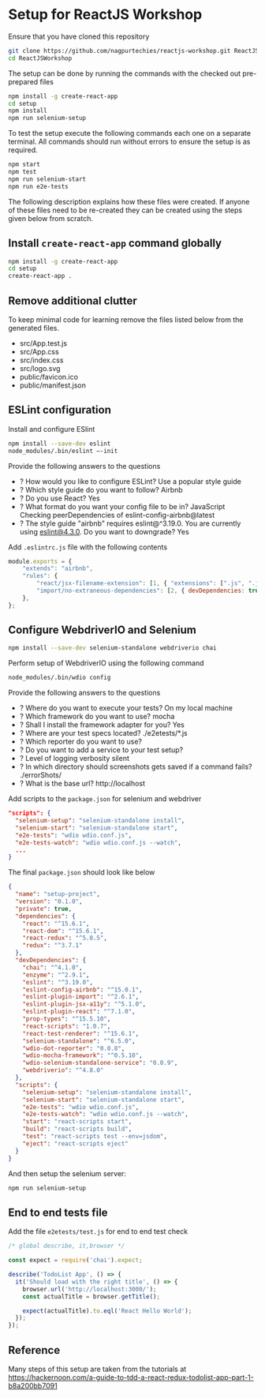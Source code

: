 # Setup for ReactJS Workshop

Ensure that you have cloned this repository 

```bash
git clone https://github.com/nagpurtechies/reactjs-workshop.git ReactJSWorkshop
cd ReactJSWorkshop
```

The setup can be done by running the commands with the checked out pre-prepared files 

```bash
npm install -g create-react-app
cd setup
npm install
npm run selenium-setup
```

To test the setup execute the following commands each one on a separate terminal.  All commands should run without errors to ensure the setup is as required.

```bash
npm start
npm test
npm run selenium-start
npm run e2e-tests
```

The following description explains how these files were created.  If anyone of these files need to be re-created they can be created using the steps given below from scratch.

## Install `create-react-app` command globally

```bash
npm install -g create-react-app
cd setup
create-react-app .
```

## Remove additional clutter

To keep minimal code for learning remove the files listed below from the generated files.

* src/App.test.js
* src/App.css
* src/index.css
* src/logo.svg
* public/favicon.ico
* public/manifest.json

## ESLint configuration

Install and configure ESlint

```bash
npm install --save-dev eslint
node_modules/.bin/eslint —-init
```
Provide the following answers to the questions

  - ? How would you like to configure ESLint? Use a popular style guide
  - ? Which style guide do you want to follow? Airbnb
  - ? Do you use React? Yes
  - ? What format do you want your config file to be in? JavaScript
  Checking peerDependencies of eslint-config-airbnb@latest
  - ? The style guide "airbnb" requires eslint@^3.19.0. You are currently using eslint@4.3.0.
    Do you want to downgrade? Yes

Add `.eslintrc.js` file with the following contents

```js
module.exports = {
    "extends": "airbnb",
    "rules": {
        "react/jsx-filename-extension": [1, { "extensions": [".js", ".jsx"] }],
        "import/no-extraneous-dependencies": [2, { devDependencies: true }],
    },
};
```

## Configure WebdriverIO and Selenium

```bash
npm install --save-dev selenium-standalone webdriverio chai
```

Perform setup of WebdriverIO using the following command

```bash
node_modules/.bin/wdio config
```

Provide the following answers to the questions

  - ? Where do you want to execute your tests? On my local machine
  - ? Which framework do you want to use? mocha
  - ? Shall I install the framework adapter for you? Yes
  - ? Where are your test specs located? ./e2etests/*.js
  - ? Which reporter do you want to use?
  - ? Do you want to add a service to your test setup?
  - ? Level of logging verbosity silent
  - ? In which directory should screenshots gets saved if a command fails? ./errorShots/
  - ? What is the base url? http://localhost

Add scripts to the `package.json` for selenium and webdriver

```json
"scripts": {
  "selenium-setup": "selenium-standalone install",
  "selenium-start": "selenium-standalone start",
  "e2e-tests": "wdio wdio.conf.js",
  "e2e-tests-watch": "wdio wdio.conf.js --watch",
  ...
}
```

The final `package.json` should look like below

```json
{
  "name": "setup-project",
  "version": "0.1.0",
  "private": true,
  "dependencies": {
    "react": "^15.6.1",
    "react-dom": "^15.6.1",
    "react-redux": "^5.0.5",
    "redux": "^3.7.1"
  },
  "devDependencies": {
    "chai": "^4.1.0",
    "enzyme": "^2.9.1",
    "eslint": "^3.19.0",
    "eslint-config-airbnb": "^15.0.1",
    "eslint-plugin-import": "^2.6.1",
    "eslint-plugin-jsx-a11y": "^5.1.0",
    "eslint-plugin-react": "^7.1.0",
    "prop-types": "^15.5.10",
    "react-scripts": "1.0.7",
    "react-test-renderer": "^15.6.1",
    "selenium-standalone": "^6.5.0",
    "wdio-dot-reporter": "0.0.8",
    "wdio-mocha-framework": "^0.5.10",
    "wdio-selenium-standalone-service": "0.0.9",
    "webdriverio": "^4.8.0"
  },
  "scripts": {
    "selenium-setup": "selenium-standalone install",
    "selenium-start": "selenium-standalone start",
    "e2e-tests": "wdio wdio.conf.js",
    "e2e-tests-watch": "wdio wdio.conf.js --watch",
    "start": "react-scripts start",
    "build": "react-scripts build",
    "test": "react-scripts test --env=jsdom",
    "eject": "react-scripts eject"
  }
}
```

And then setup the selenium server:

```bash
npm run selenium-setup
```

## End to end tests file

Add the file `e2etests/test.js` for end to end test check

```js
/* global describe, it,browser */

const expect = require('chai').expect;

describe('TodoList App', () => {
  it('Should load with the right title', () => {
    browser.url('http://localhost:3000/');
    const actualTitle = browser.getTitle();

    expect(actualTitle).to.eql('React Hello World');
  });
});
```

## Reference

Many steps of this setup are taken from the tutorials at
https://hackernoon.com/a-guide-to-tdd-a-react-redux-todolist-app-part-1-b8a200bb7091
